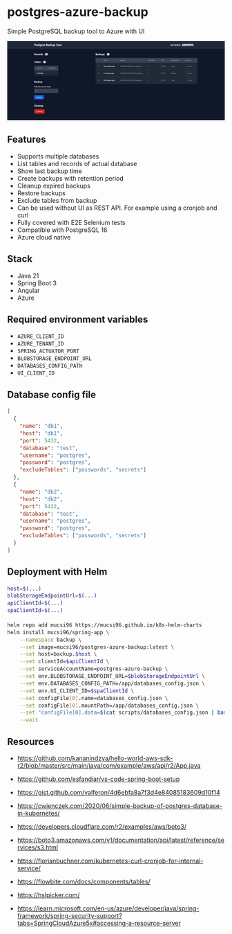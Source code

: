# postgres-azure-backup

Simple PostgreSQL backup tool to Azure with UI

![PostgreSQL backup tool screenshot](docs/postrgress-backup-tool-1.png)

## Features

- Supports multiple databases
- List tables and records of actual database
- Show last backup time
- Create backups with retention period
- Cleanup expired backups
- Restore backups
- Exclude tables from backup
- Can be used without UI as REST API. For example using a cronjob and curl
- Fully covered with E2E Selenium tests
- Compatible with PostgreSQL 16
- Azure cloud native

## Stack

- Java 21
- Spring Boot 3
- Angular
- Azure

## Required environment variables

- `AZURE_CLIENT_ID`
- `AZURE_TENANT_ID`
- `SPRING_ACTUATOR_PORT`
- `BLOBSTORAGE_ENDPOINT_URL`
- `DATABASES_CONFIG_PATH`
- `UI_CLIENT_ID`

## Database config file

```json
[
  {
    "name": "db1",
    "host": "db1",
    "port": 5432,
    "database": "test",
    "username": "postgres",
    "password": "postgres",
    "excludeTables": ["passwords", "secrets"]
  },
  {
    "name": "db2",
    "host": "db2",
    "port": 5432,
    "database": "test",
    "username": "postgres",
    "password": "postgres",
    "excludeTables": ["passwords", "secrets"]
  }
]
```

## Deployment with Helm

```bash
host=$(...)
blobStorageEndpointUrl=$(...)
apiClientId=$(...)
spaClientId=$(...)

helm repo add mucsi96 https://mucsi96.github.io/k8s-helm-charts
helm install mucsi96/spring-app \
    --namespace backup \
    --set image=mucsi96/postgres-azure-backup:latest \
    --set host=backup.$host \
    --set clientId=$apiClientId \
    --set serviceAccountName=postgres-azure-backup \
    --set env.BLOBSTORAGE_ENDPOINT_URL=$blobStorageEndpointUrl \
    --set env.DATABASES_CONFIG_PATH=/app/databases_config.json \
    --set env.UI_CLIENT_ID=$spaClientId \
    --set configFile[0].name=databases_config.json \
    --set configFile[0].mountPath=/app/databases_config.json \
    --set "configFile[0].data=$(cat scripts/databases_config.json | base64)" \
    --wait
```

## Resources

- https://github.com/kananindzya/hello-world-aws-sdk-r2/blob/master/src/main/java/com/example/aws/api/r2/App.java
- https://github.com/esfandiar/vs-code-spring-boot-setup
- https://gist.github.com/valferon/4d6ebfa8a7f3d4e84085183609d10f14
- https://cwienczek.com/2020/06/simple-backup-of-postgres-database-in-kubernetes/
- https://developers.cloudflare.com/r2/examples/aws/boto3/
- https://boto3.amazonaws.com/v1/documentation/api/latest/reference/services/s3.html
- https://florianbuchner.com/kubernetes-curl-cronjob-for-internal-service/

- https://flowbite.com/docs/components/tables/
- https://hslpicker.com/
- https://learn.microsoft.com/en-us/azure/developer/java/spring-framework/spring-security-support?tabs=SpringCloudAzure5x#accessing-a-resource-server
